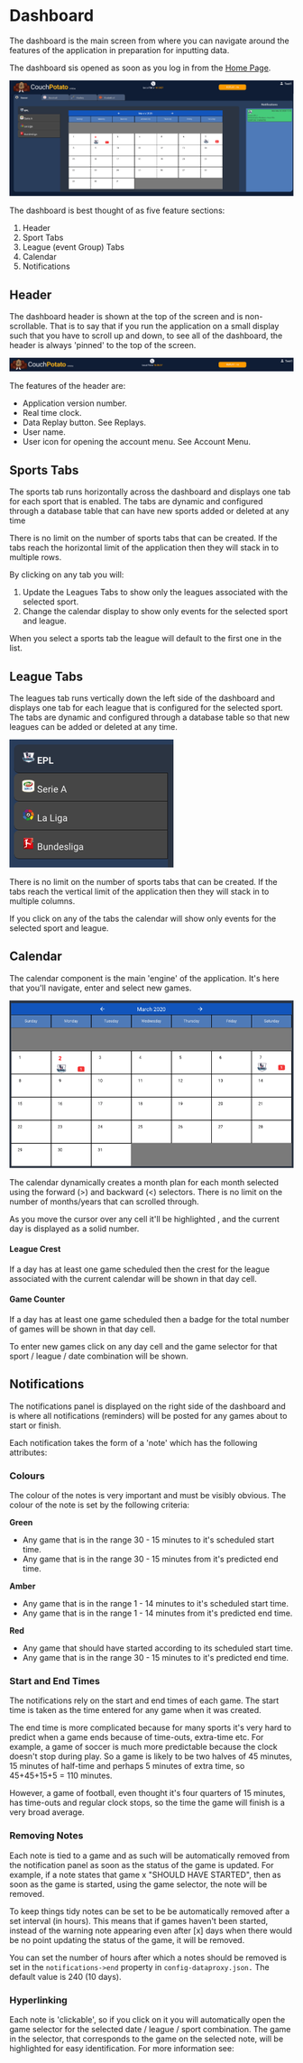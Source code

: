 # Dashboard

The dashboard is the main screen from where you can navigate around the features of the application in preparation for inputting data.

The dashboard sis opened as soon as you log in from the  [Home Page](../../functional-requirements/home-page.md).

![](../../../.gitbook/assets/image%20%2814%29.png)

The dashboard is best thought of as five feature sections:

1. Header
2. Sport Tabs
3. League \(event Group\) Tabs
4. Calendar
5. Notifications

## Header

The dashboard header is shown at the top of the screen and is non-scrollable. That is to say that if you run  the application on a small display such that you have to scroll up and down, to see all of the dashboard, the header is always 'pinned' to the top of the screen.

![](../../../.gitbook/assets/image%20%289%29.png)

The features of the header are:

* Application version number.
* Real time clock.
* Data Replay button. See Replays.
* User name.
* User icon for opening the account menu. See Account Menu.

## Sports Tabs

The sports tab runs horizontally across the dashboard and displays one tab for each sport that is enabled. The tabs are dynamic and configured through a database table that can have new sports added or deleted at any time

There is no limit on the number of sports tabs that can be created. If the tabs reach the horizontal limit of the application then they will stack in to multiple rows. 

By clicking on any tab you will:

1. Update the Leagues Tabs to show only the leagues associated with the selected sport.
2. Change the calendar display to show only events for the selected sport and league.

When you select a sports tab the league will default to the first one in the list.

## League Tabs

The leagues tab runs vertically down the left side of the dashboard and displays one tab for each league that is configured for the selected sport. The tabs are dynamic and configured through a database table so that new leagues can be added or deleted at any time.

![](../../../.gitbook/assets/image%20%281%29.png)

There is no limit on the number of sports tabs that can be created. If the tabs reach the vertical limit of the application then they will stack in to multiple columns. 

If you click on any of the tabs the calendar will show only events for the selected sport and league.

## Calendar

The calendar component is the main 'engine' of the application. It's here that you'll navigate, enter and select new games.

![](../../../.gitbook/assets/image.png)

The calendar dynamically creates a month plan for each month selected using the forward \(&gt;\) and backward \(&lt;\) selectors. There is no limit on the number of months/years that can scrolled through.

As you move the cursor over any cell it'll be highlighted , and the current day is displayed as a solid number.

#### League Crest

If a day has at least one game scheduled then the crest for the league associated with the current calendar will be shown in that day cell.

#### Game Counter

If a day has at least one game scheduled then a badge for the total number of games will be shown in that day cell.

To enter new games click on any day cell and the game selector for that sport / league / date combination will be shown.

## Notifications

The notifications panel is displayed on the right side of the dashboard and is where all notifications \(reminders\) will be posted for any games about to start or finish.

Each notification takes the form of a 'note' which has the following attributes:

### Colours

The colour of the notes is very important and must be visibly obvious. The colour of the note is set by the following criteria:

**Green**

* Any game that is in the range 30 - 15 minutes to it's scheduled start time.
* Any game that is in the range 30 - 15 minutes from it's predicted end time.

**Amber**

* Any game that is in the range 1 - 14 minutes to it's scheduled start time.
* Any game that is in the range 1 - 14 minutes from it's predicted end time.

**Red**

* Any game that should have started according to its scheduled start time.
* Any game that is in the range 30 - 15 minutes to it's predicted end time.

### Start and End Times

The notifications rely on the start and end times of each game. The start time is taken as the time entered for any game when it was created.

The end time is more complicated because for many sports it's very hard to predict when a game ends because of time-outs, extra-time etc. For example, a game of soccer is much more predictable because the clock doesn't stop during play. So a game is likely to be two halves of 45 minutes, 15 minutes of half-time and perhaps 5 minutes of extra time, so 45+45+15+5 = 110 minutes.

However, a game of football, even thought it's four quarters of 15 minutes, has time-outs and regular clock stops, so the time the game will finish is a very broad average.

### Removing Notes

Each note is tied to a game and as such will be automatically removed from the notification panel as soon as the status of the game is updated. For example, if a note states that game x "SHOULD HAVE STARTED", then as soon as the game is started, using the game selector, the note will be removed.

To keep things tidy notes can be set to be be automatically removed after a set interval \(in hours\). This means that if games haven't been started, instead of the warning note appearing even after \[x\] days when there would be no point updating the status of the game, it will be removed.

You can set the number of hours after which a notes should be removed is set in the `notifications->end` property in `config-dataproxy.json.` The default value is 240 \(10 days\).

### Hyperlinking

Each note is 'clickable', so if you click on it you will automatically open the game selector for the selected date / league / sport combination. The game in the selector, that corresponds to the game on the selected note, will be highlighted for easy identification. For more information see:

